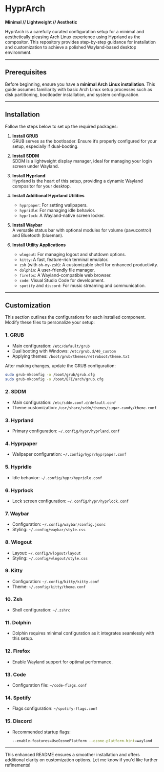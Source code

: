 
# HyprArch
**Minimal // Lightweight // Aesthetic**  

HyprArch is a carefully curated configuration setup for a minimal and aesthetically pleasing Arch Linux experience using Hyprland as the compositor. This repository provides step-by-step guidance for installation and customization to achieve a polished Wayland-based desktop environment.

---

## Prerequisites
Before beginning, ensure you have a **minimal Arch Linux installation**. This guide assumes familiarity with basic Arch Linux setup processes such as disk partitioning, bootloader installation, and system configuration.

---

## Installation
Follow the steps below to set up the required packages:

1. **Install GRUB**  
   GRUB serves as the bootloader. Ensure it’s properly configured for your setup, especially if dual-booting.  

2. **Install SDDM**  
   SDDM is a lightweight display manager, ideal for managing your login screen under Wayland.  

3. **Install Hyprland**  
   Hyprland is the heart of this setup, providing a dynamic Wayland compositor for your desktop.  

4. **Install Additional Hyprland Utilities**  
   - `hyprpaper`: For setting wallpapers.  
   - `hypridle`: For managing idle behavior.  
   - `hyprlock`: A Wayland-native screen locker.  

5. **Install Waybar**  
   A versatile status bar with optional modules for volume (pavucontrol) and Bluetooth (blueman).  

6. **Install Utility Applications**  
   - `wlogout`: For managing logout and shutdown options.  
   - `kitty`: A fast, feature-rich terminal emulator.  
   - `zsh` (with `oh-my-zsh`): A customizable shell for enhanced productivity.  
   - `dolphin`: A user-friendly file manager.  
   - `firefox`: A Wayland-compatible web browser.  
   - `code`: Visual Studio Code for development.  
   - `spotify` and `discord`: For music streaming and communication.  

---

## Customization
This section outlines the configurations for each installed component. Modify these files to personalize your setup:  

### 1. **GRUB**  
- Main configuration: `/etc/default/grub`  
- Dual booting with Windows: `/etc/grub.d/40_custom`  
- Applying themes: `/boot/grub/themes/retroboot/theme.txt`  

After making changes, update the GRUB configuration:  
```bash
sudo grub-mkconfig -o /boot/grub/grub.cfg  
sudo grub-mkconfig -o /boot/EFI/arch/grub.cfg  
```  

### 2. **SDDM**  
- Main configuration: `/etc/sddm.conf.d/default.conf`  
- Theme customization: `/usr/share/sddm/themes/sugar-candy/theme.conf`  

### 3. **Hyprland**  
- Primary configuration: `~/.config/hypr/hyprland.conf`  

### 4. **Hyprpaper**  
- Wallpaper configuration: `~/.config/hypr/hyprpaper.conf`  

### 5. **Hypridle**  
- Idle behavior: `~/.config/hypr/hypridle.conf`  

### 6. **Hyprlock**  
- Lock screen configuration: `~/.config/hypr/hyprlock.conf`  

### 7. **Waybar**  
- Configuration: `~/.config/waybar/config.jsonc`  
- Styling: `~/.config/waybar/style.css`  

### 8. **Wlogout**  
- Layout: `~/.config/wlogout/layout`  
- Styling: `~/.config/wlogout/style.css`  

### 9. **Kitty**  
- Configuration: `~/.config/kitty/kitty.conf`  
- Theme: `~/.config/kitty/theme.conf`  

### 10. **Zsh**  
- Shell configuration: `~/.zshrc`  

### 11. **Dolphin**  
- Dolphin requires minimal configuration as it integrates seamlessly with this setup.  

### 12. **Firefox**  
- Enable Wayland support for optimal performance.  

### 13. **Code**  
- Configuration file: `~/code-flags.conf`  

### 14. **Spotify**  
- Flags configuration: `~/spotify-flags.conf`  

### 15. **Discord**  
- Recommended startup flags:  
  ```bash
  --enable-features=UseOzonePlatform --ozone-platform-hint=wayland  
  ```  

---

This enhanced README ensures a smoother installation and offers additional clarity on customization options. Let me know if you'd like further refinements!
